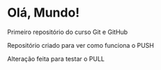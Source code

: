 # Olá, Mundo!
 Primeiro repositório do curso Git e GitHub

Repositório criado para ver como funciona o PUSH

Alteração feita para testar o PULL

